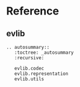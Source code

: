 # Reference

## evlib

<!-- ```{eval-rst}
.. automodule:: evlib
   :members:
``` -->


```{eval-rst}
.. autosummary::
   :toctree: _autosummary
   :recursive:

   evlib.codec
   evlib.representation
   evlib.utils
```

